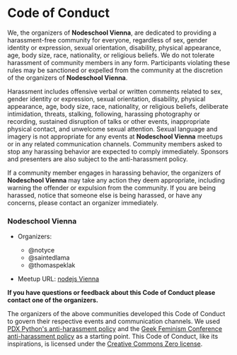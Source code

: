 # Code of Conduct

We, the organizers of **Nodeschool Vienna**, are dedicated to providing a
harassment-free community for everyone, regardless of sex, gender identity or
expression, sexual orientation, disability, physical appearance, age, body
size, race, nationality, or religious beliefs. We do not tolerate harassment of
community members in any form. Participants violating these rules may be
sanctioned or expelled from the community at the discretion of the organizers
of **Nodeschool Vienna**.

Harassment includes offensive verbal or written comments related to sex, gender
identity or expression, sexual orientation, disability, physical appearance,
age, body size, race, nationality, or religious beliefs, deliberate
intimidation, threats, stalking, following, harassing photography or recording,
sustained disruption of talks or other events, inappropriate physical contact,
and unwelcome sexual attention. Sexual language and imagery is not appropriate
for any events at **Nodeschool Vienna** meetups or in any related
  communication channels. Community members asked to stop any harassing behavior
  are expected to comply immediately. Sponsors and presenters are also subject to
  the anti-harassment policy.

  If a community member engages in harassing behavior, the organizers of
  **Nodeschool Vienna** may take any action they deem appropriate, including
  warning the offender or expulsion from the community. If you are being
  harassed, notice that someone else is being harassed, or have any concerns,
  please contact an organizer immediately.

### **Nodeschool Vienna**

* Organizers:
  * @notyce
  * @saintedlama
  * @thomaspeklak

* Meetup URL: [nodejs Vienna](http://www.meetup.com/nodejs-vienna)

**If you have questions or feedback about this Code of Conduct please contact
one of the organizers.**

The organizers of the above communities developed this Code of Conduct to
govern their respective events and communication channels. We used [PDX
Python's anti-harassment policy](http://www.meetup.com/pdxpython/pages/Code_of_Conduct/)
and the [Geek Feminism Conference anti-harassment policy](http://geekfeminism.wikia.com/wiki/Conference_anti-harassment/Policy)
as a starting point. This Code of Conduct, like its inspirations, is licensed under
the [Creative Commons Zero license](http://creativecommons.org/publicdomain/zero/1.0/).
